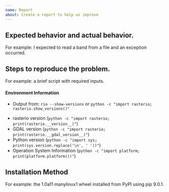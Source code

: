 ```yaml
---
name: Report
about: Create a report to help us improve
---
```

<!--

WELCOME ABOARD!

Hi and welcome to the Rasterio project. We appreciate bug reports, questions
about documentation, and suggestions for new features. This issue template
isn't intended to ward you off; only to intercept and redirect some particular
categories of reports, and to collect a few important facts that issue reporters
often omit.

The primary forum for questions about installation and usage of Rasterio is 
https://rasterio.groups.io/g/main. The authors and other users will answer 
questions when they have expertise to share and time to explain. Please take the
time to craft a clear question and be patient about responses. Please do not
bring these questions to Rasterio's issue tracker, which we want to reserve for
bug reports and other actionable issues.

Questions about development of Rasterio, brainstorming, requests for comment,
and not-yet-actionable proposals are welcome in the project's developers 
discussion group https://rasterio.groups.io/g/dev. Issues opened in Rasterio's
GitHub repo which haven't been socialized there may be perfunctorily closed.

Please note: Rasterio contains extension modules and is thus susceptible to
C library compatibility issues. If you are reporting an installation or module
import issue, please note that this project only accepts reports about problems
with packages downloaded from the Python Package Index. Conda users should take
issues to one of the following trackers:

- https://github.com/ContinuumIO/anaconda-issues/issues
- https://github.com/conda-forge/rasterio-feedstock

You think you've found a bug? We believe you!
-->

## Expected behavior and actual behavior.

For example: I expected to read a band from a file and an exception occurred.

## Steps to reproduce the problem.

For example: a brief script with required inputs.

#### Environment Information
<!-- If you have rasterio>=1.3.0 -->
 - Output from: `rio --show-versions` or `python -c "import rasterio; rasterio.show_versions()"`
<!-- If you have rasterio<1.3.0 -->
 - rasterio version (`python -c "import rasterio; print(rasterio.__version__)"`)
 - GDAL version (`python -c "import rasterio; print(rasterio.__gdal_version__)"`)
 - Python version (`python -c "import sys; print(sys.version.replace('\n', ' '))"`)
 - Operation System Information (`python -c "import platform; print(platform.platform())"`)


## Installation Method

For example: the 1.0a11 manylinux1 wheel installed from PyPI using pip 9.0.1.

